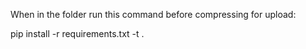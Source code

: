 When in the folder run this command before compressing for upload:

pip install -r requirements.txt -t .